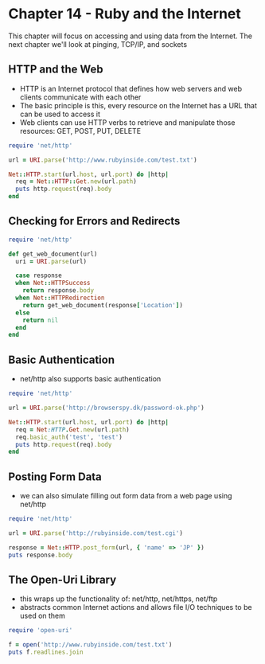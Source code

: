 # Chapter 14 - Ruby and the Internet

This chapter will focus on accessing and using data from the Internet. The next chapter we'll look at pinging, TCP/IP, and sockets

## HTTP and the Web
* HTTP is an Internet protocol that defines how web servers and web clients communicate with each other
* The basic principle is this, every resource on the Internet has a URL that can be used to access it
* Web clients can use HTTP verbs to retrieve and manipulate those resources: GET, POST, PUT, DELETE

```ruby
require 'net/http'

url = URI.parse('http://www.rubyinside.com/test.txt')

Net::HTTP.start(url.host, url.port) do |http|
  req = Net::HTTP::Get.new(url.path)
  puts http.request(req).body
end
```

## Checking for Errors and Redirects

```ruby
require 'net/http'

def get_web_document(url)
  uri = URI.parse(url)

  case response
  when Net::HTTPSuccess
    return response.body
  when Net::HTTPRedirection
    return get_web_document(response['Location'])
  else
    return nil
  end
end
```

## Basic Authentication

* net/http also supports basic authentication

```ruby
require 'net/http'

url = URI.parse('http://browserspy.dk/password-ok.php')

Net::HTTP.start(url.host, url.port) do |http|
  req = Net:HTTP.Get.new(url.path)
  req.basic_auth('test', 'test')
  puts http.request(req).body
end
```

## Posting Form Data

* we can also simulate filling out form data from a web page using net/http

```ruby
require 'net/http'

url = URI.parse('http://rubyinside.com/test.cgi')

response = Net::HTTP.post_form(url, { 'name' => 'JP' })
puts response.body
```

## The Open-Uri Library

* this wraps up the functionality of: net/http, net/https, net/ftp
* abstracts common Internet actions and allows file I/O techniques to be used on them

```ruby
require 'open-uri'

f = open('http://www.rubyinside.com/test.txt')
puts f.readlines.join
```


